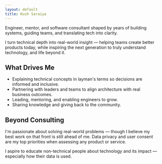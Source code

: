 ```yaml
---
layout: default
title: Kush Saraiya
---
```


Engineer, mentor, and software consultant shaped by years of building systems, guiding teams, and translating tech into clarity.

I turn technical depth into real-world insight — helping teams create better products today, while inspiring the next generation to truly understand technology, and life beyond it.


## What Drives Me

- Explaining technical concepts in layman's terms so decisions are informed and inclusive.
- Partnering with leaders and teams to align architecture with real business outcomes.
- Leading, mentoring, and enabling engineers to grow.
- Sharing knowledge and giving back to the community.


## Beyond Consulting

I'm passionate about solving real-world problems — though I believe my best work on that front is still ahead of me.
Data privacy and user consent are my top priorities when assessing any product or service.

I aspire to educate non-technical people about technology and its impact — especially how their data is used.
